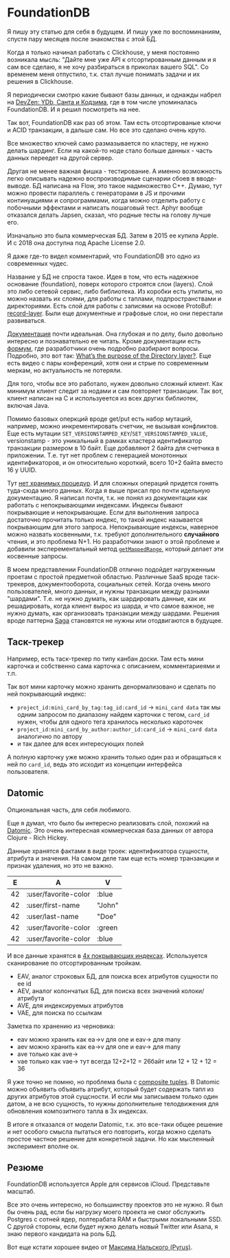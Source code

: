 # FoundationDB

Я пишу эту статью для себя в будущем. И пишу уже по воспоминаниям, спустя пару месяцев после знакомства с этой БД.

Когда я только начинал работать с Clickhouse, у меня постоянно возникала мысль:
"Дайте мне уже API к отсортированным данным и я сам все сделаю, я не хочу разбираться в приколах вашего SQL".
Со временем меня отпустило, т.к. стал лучше понимать задачи и их решения в Clickhouse.

Я периодически смотрю какие бывают базы данных, и однажды набрел на [DevZen: YDb, Санта и Кодзима](https://devzen.ru/episode-0272/),
где в том числе упоминалась FoundationDB. И я решил посмотреть на нее.

Так вот, FoundationDB как раз об этом. Там есть отсортированые ключи и ACID транзакции, а дальше сам.
Но все это сделано очень круто.

Все множество ключей само размазывается по кластеру, не нужно делать шардинг.
Если на какой-то ноде стало больше данных - часть данных переедет на другой сервер.

Другая не менее важная фишка - тестирование.
А именно возможность легко описывать надежно воспроизводимые сценарии сбоев в вводе-выводе.
БД написана на Flow, это такое надмножество C++.
Думаю, тут можно провести параллель с генераторами в JS и прочими континуациями и сопрограммами,
когда можно отделить работу с побочными эффектами и написать пошаговый тест.
Aphyr вообще отказался делать Japsen, сказал, что родные тесты на голову лучше его.

Изначально это была коммерческая БД. Затем в 2015 ее купила Apple.
И с 2018 она доступна под Apache License 2.0.

Я даже где-то видел комментарий, что FoundationDB это одно из современных чудес.

Название у БД не спроста такое. Идея в том, что есть надежное основание (foundation), поверх которого строятся слои (layers).
Слой это либо сетевой сервис, либо библиотека.
Из коробки есть утилиты, но можно назвать их слоями, для работы с таплами, подпространствами и директориями.
Есть слой для работы с записями на основе ProtoBuf: [record-layer](https://github.com/FoundationDB/fdb-record-layer).
Были еще документные и графовые слои, но они перестали развиваться.

[Документация](https://apple.github.io/foundationdb/) почти идеальная. Она глубокая и по делу, было довольно интересно и познавательно ее читать.
Кроме документации есть [формум](https://forums.foundationdb.org/), где разработчики очень подробно разбирают вопросы.
Подробно, это вот так: [What’s the purpose of the Directory layer?](https://forums.foundationdb.org/t/whats-the-purpose-of-the-directory-layer/677).
Еще есть видео с пары конференций, хотя они и стрые по современным меркам, но актуальность не потеряли.

Для того, чтобы все это работало, нужен довольно сложный клиент. Как минимум клиент следит за нодами и сам повторяет транзакции.
Так вот, клиент написан на C и используеется из всех других библиотек, включая Java.

Помимо базовых оперкций вроде get/put есть набор мутаций, например, можно инкрементировать счетчик, не вызывая конфликтов.
Еще есть мутации `SET_VERSIONSTAMPED_KEY`/`SET_VERSIONSTAMPED_VALUE`, versionstamp - это уникальный в рамках кластера идентификатор транзакции
размером в 10 байт. Еще добавляют 2 байта для счетчика в приложении.
Т.е. тут нет проблем с генерацией монотонных идентификаторов, и он относительно короткий, всего 10+2 байта вместо 16 у UUID.

Тут [нет хранимых процедур](https://forums.foundationdb.org/t/stored-procedures/1993).
И для сложных операций придется гонять туда-сюда много данных.
Когда я выше присал про почти идельную документацию. Я написал почти, т.к. не понял из документации как работать с непокрывающими индексами.
Индексы бывают покрывающие и непокрывающие. Если для выполнения запроса достаточно прочитать только индекс, то такой индекс называется покрывающим для этого запроса.
Непокрывающие индексы, наверное можно назвать косвенными, т.к. требуют дополнительного **случайного** чтения, и это проблема N+1.
Но разработчики знают о этой проблеме и добавили эксперементальный метод [`getMappedRange`](https://github.com/apple/foundationdb/wiki/Everything-about-GetMappedRange), который делает эти косвенные запросы.

В моем представлении FoundationDB отлично подойдет нагруженным проетам с простой предметной областью.
Различные SaaS вроде таск-трекеров, документооборота, социальных сетей.
Когда очень много пользователей, много данных, и нужны транзакции между разными "шардами".
Т.е. не нужно думать, как шардировать данные, как их решадировать, когда клиент вырос из шарда,
и что самое важное, не нужно думать, как организовать транзакции между шардами.
Решения вроде паттерна [Saga](https://microservices.io/patterns/data/saga.html) становятся не нужны или отодвигаются в будущее.

## Таск-трекер

Например, есть таск-трекер по типу канбан доски.
Там есть мини карточка и собственно сама карточка с описанием, комментариеями и т.п.

Так вот мини карточку можно хранить денормализовано и сделать по ней покрывающий индекс:
+ `project_id:mini_card_by_tag:tag_id:card_id` -> `mini_card data`
  так мы одним запросом по диапазону найдем карточки с тегом, `card_id` нужен, чтобы для одного тега хранилось несколько кароточек
+ `project_id:mini_card_by_author:author_id:card_id` -> `mini_card data`
   аналогично по автору
+ и так далее для всех интересующих полей

А полную карточку уже можно хранить только один раз и обращаться к ней по `card_id`, ведь это исходит из концепции интерфейса пользователя.

## Datomic

Опциональная часть, для себя любимого.

Еще я думал, что было бы интересно реализовать слой, похожий на [Datomic](https://docs.datomic.com/cloud/whatis/data-model.html).
Это очень интересная коммерческая база данных от автора Clojure - Rich Hickey.

Данные хранятся фактами в виде троек: идентификатора сущности, атрибута и значения. На самом деле там еще есть номер транзакции и признак удаления, но это не важно.

| E  | A                    | V          |
|----|----------------------|------------|
| 42 | :user/favorite-color | :blue      |
| 42 | :user/first-name     | "John"     |
| 42 | :user/last-name      | "Doe"      |
| 42 | :user/favorite-color | :green	 |
| 42 | :user/favorite-color | :blue      |

И все данные хранятся в [4х покрывающих индексах](https://docs.datomic.com/cloud/query/raw-index-access.html#indexes).
Используется сканирование по отсортированным тройкам.

+ EAV, аналог строковых БД, для поиска всех атрибутов сущности по ее id
+ AEV, аналог колончатых БД, для поиска всех значений колоки/атрибута
+ AVE, для индексируемых атрибутов
+ VAE, для поиска по ссылкам

Заметка по хранению из черновика:

+ eav можно хранить как ea->v для one и eav-> для many
+ aev можно хранить как ea->v для one и eav-> для many
+ ave только как ave->
+ vae только как vae-> тут всегда 12+2+12 = 26байт или 12 + 12 + 12 = 36

Я уже точно не помню, но проблема была с [composite tuples](https://docs.datomic.com/cloud/schema/schema-reference.html#composite-tuples).
В Datomic можно объявить объявить атрибут, который будет содержать тапл из других атрибутов этой сущсности.
И если мы записываем только один датом, а не всю сущность, то нужны дополнительне телодвижения для обновления
композитного тапла в 3х индексах.

В итоге я отказался от модели Datomic, т.к. это все-таки общее решение и нет особого смысла пытаться его повторить, когда можно сделать простое частное решение для конкретной задачи.
Но как мысленный эксперимент вполне ок.

## Резюме

FoundationDB используется Apple для сервисов iCloud. Представьте масштаб.

Все это очень интересно, но большинству проектов это не нужно.
Я был бы очень рад, если бы нагрузку моего проекта не смог обслужить Postgres с сотней ядер, полтерабата RAM и быстрыми локальными SSD.
С другой стороны, если будет нужно делать новый Twitter или Asana, я знаю первого кандидата на роль БД.

Вот еще кстати хорошее видео от [Максима Нальского (Pyrus)](https://www.youtube.com/watch?v=zv8LGlQ6xco).
